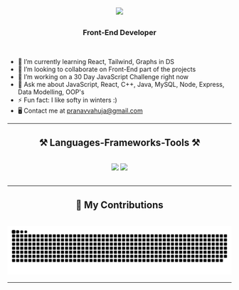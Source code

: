 <h1 align="center">
    <img src="https://readme-typing-svg.herokuapp.com/?font=Righteous&size=35&center=true&vCenter=true&width=500&height=70&duration=4000&lines=Hi+There!+👋;+I'm+Pranav+Ahuja!;" />
</h1>

<h3 align="center">Front-End Developer </h3>

<br/>

<div>
 
  - 🌱 I’m currently learning React, Tailwind, Graphs in DS <br>
  - 👯 I’m looking to collaborate on Front-End part of the projects <br>
  - 🤔 I’m working on a 30 Day JavaScript Challenge right now <br>
  - 💬 Ask me about JavaScript, React, C++, Java, MySQL, Node, Express, Data Modelling, OOP's <br>
  - ⚡ Fun fact: I like softy in winters :) <br>
  - 🖥️ Contact me at pranavvahuja@gmail.com

</div>

<hr/>

<h2 align="center">⚒️ Languages-Frameworks-Tools ⚒️</h2>
<br/>
<div align="center">
    <img src="https://skillicons.dev/icons?i=react,bootstrap,html,css,vscode,github,figma,tailwind,git,vite,redux,vercel,python,apple,bun" />
    <img src="https://skillicons.dev/icons?i=nodejs,javascript,typescript,express,firebase,mongodb,cpp,java,mysql,linux,postman,go,next,eclipse" /><br>
</div>

<br/>
<hr/>
<div align="center">
  <h2>🐍 My Contributions</h2>
  <br>
  <img alt="snake eating my contributions" src="https://raw.githubusercontent.com/salesp07/salesp07/output/github-contribution-grid-snake.svg" />
</div>

<hr/>
<br/>



